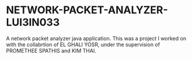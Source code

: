 # NETWORK-PACKET-ANALYZER-LUI3IN033
A network packet analyzer java application. This was a project I worked on with the collabrtion of EL GHALI YOSR, under the supervision of PROMETHEE SPATHIS and KIM THAI.
